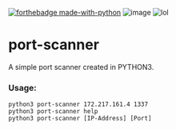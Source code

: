 [![forthebadge made-with-python](http://ForTheBadge.com/images/badges/made-with-python.svg)](https://www.python.org/) 
![image](https://img.shields.io/badge/Open%20Source-Help%20Me%20Improve%20it-yellowgreen) 
![lol](https://img.shields.io/badge/Built%20With-Laziness-red?style=for-the-badge&logo=appveyor) 


# port-scanner
A simple port scanner created in PYTHON3.
<br>
<h3>Usage: </h3>
<code>python3 port-scanner 172.217.161.4 1337</code><br>
<code>python3 port-scanner help</code><br>
<code>python3 port-scanner [IP-Address] [Port]
</code>
<br>
